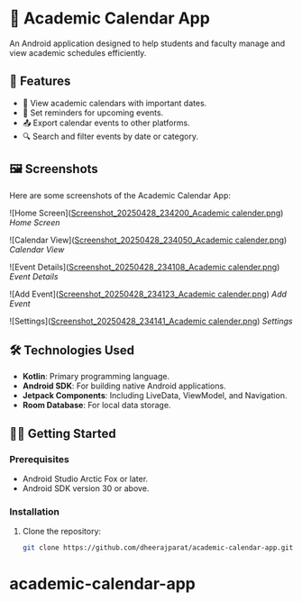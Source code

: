 # 📅 Academic Calendar App

An Android application designed to help students and faculty manage and view academic schedules efficiently.

## 🚀 Features

- 📆 View academic calendars with important dates.
- 🔔 Set reminders for upcoming events.
- 📤 Export calendar events to other platforms.
- 🔍 Search and filter events by date or category.

## 🖼️ Screenshots

Here are some screenshots of the Academic Calendar App:

![Home Screen]([Screenshot_20250428_234200_Academic calender.png](https://github.com/dheerajparat/academic-calendar-app/blob/main/Screenshot_20250428_150847_Academic%20calender.png))
*Home Screen*

![Calendar View]([Screenshot_20250428_234050_Academic calender.png](https://github.com/dheerajparat/academic-calendar-app/blob/main/Screenshot_20250428_234050_One%20UI%20Home.png))
*Calendar View*

![Event Details]([Screenshot_20250428_234108_Academic calender.png](https://github.com/dheerajparat/academic-calendar-app/blob/main/Screenshot_20250428_234108_Academic%20calender.png))
*Event Details*

![Add Event]([Screenshot_20250428_234123_Academic calender.png](https://github.com/dheerajparat/academic-calendar-app/blob/main/Screenshot_20250428_234123_Academic%20calender.png))
*Add Event*

![Settings]([Screenshot_20250428_234141_Academic calender.png](https://github.com/dheerajparat/academic-calendar-app/blob/main/Screenshot_20250428_234141_Academic%20calender.png))
*Settings*

## 🛠️ Technologies Used

- **Kotlin**: Primary programming language.
- **Android SDK**: For building native Android applications.
- **Jetpack Components**: Including LiveData, ViewModel, and Navigation.
- **Room Database**: For local data storage.

## 🧑‍💻 Getting Started

### Prerequisites

- Android Studio Arctic Fox or later.
- Android SDK version 30 or above.

### Installation

1. Clone the repository:

   ```bash
   git clone https://github.com/dheerajparat/academic-calendar-app.git
# academic-calendar-app
